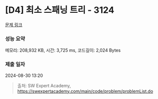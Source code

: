 # [D4] 최소 스패닝 트리 - 3124 

[문제 링크](https://swexpertacademy.com/main/code/problem/problemDetail.do?contestProbId=AV_mSnmKUckDFAWb) 

### 성능 요약

메모리: 208,932 KB, 시간: 3,725 ms, 코드길이: 2,024 Bytes

### 제출 일자

2024-08-30 13:20



> 출처: SW Expert Academy, https://swexpertacademy.com/main/code/problem/problemList.do